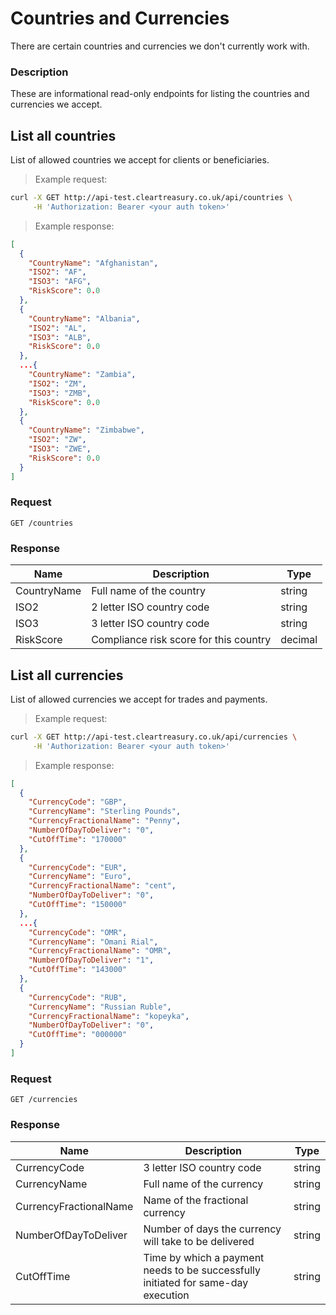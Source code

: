 # Countries and Currencies

There are certain countries and currencies we don't currently work with.

### Description

These are informational read-only endpoints for listing the countries and currencies we accept.

## List all countries

List of allowed countries we accept for clients or beneficiaries.

> Example request:

```bash
curl -X GET http://api-test.cleartreasury.co.uk/api/countries \
     -H 'Authorization: Bearer <your auth token>'
```

> Example response:

```json
[
  {
    "CountryName": "Afghanistan",
    "ISO2": "AF",
    "ISO3": "AFG",
    "RiskScore": 0.0
  },
  {
    "CountryName": "Albania",
    "ISO2": "AL",
    "ISO3": "ALB",
    "RiskScore": 0.0
  },
  ...{
    "CountryName": "Zambia",
    "ISO2": "ZM",
    "ISO3": "ZMB",
    "RiskScore": 0.0
  },
  {
    "CountryName": "Zimbabwe",
    "ISO2": "ZW",
    "ISO3": "ZWE",
    "RiskScore": 0.0
  }
]
```

### Request

`GET /countries`

### Response

| Name        | Description                            | Type    |
| ----------- | -------------------------------------- | ------- |
| CountryName | Full name of the country               | string  |
| ISO2        | 2 letter ISO country code              | string  |
| ISO3        | 3 letter ISO country code              | string  |
| RiskScore   | Compliance risk score for this country | decimal |

## List all currencies

List of allowed currencies we accept for trades and payments.

> Example request:

```bash
curl -X GET http://api-test.cleartreasury.co.uk/api/currencies \
     -H 'Authorization: Bearer <your auth token>'
```

> Example response:

```json
[
  {
    "CurrencyCode": "GBP",
    "CurrencyName": "Sterling Pounds",
    "CurrencyFractionalName": "Penny",
    "NumberOfDayToDeliver": "0",
    "CutOffTime": "170000"
  },
  {
    "CurrencyCode": "EUR",
    "CurrencyName": "Euro",
    "CurrencyFractionalName": "cent",
    "NumberOfDayToDeliver": "0",
    "CutOffTime": "150000"
  },
  ...{
    "CurrencyCode": "OMR",
    "CurrencyName": "Omani Rial",
    "CurrencyFractionalName": "OMR",
    "NumberOfDayToDeliver": "1",
    "CutOffTime": "143000"
  },
  {
    "CurrencyCode": "RUB",
    "CurrencyName": "Russian Ruble",
    "CurrencyFractionalName": "kopeyka",
    "NumberOfDayToDeliver": "0",
    "CutOffTime": "000000"
  }
]
```

### Request

`GET /currencies`

### Response

| Name                   | Description                                                                       | Type   |
| ---------------------- | --------------------------------------------------------------------------------- | ------ |
| CurrencyCode           | 3 letter ISO country code                                                         | string |
| CurrencyName           | Full name of the currency                                                         | string |
| CurrencyFractionalName | Name of the fractional currency                                                   | string |
| NumberOfDayToDeliver   | Number of days the currency will take to be delivered                             | string |
| CutOffTime             | Time by which a payment needs to be successfully initiated for same-day execution | string |
